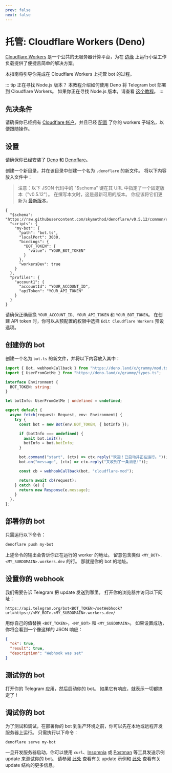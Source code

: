 ```yaml
---
prev: false
next: false
---
```


# 托管: Cloudflare Workers (Deno)

[Cloudflare Workers](https://workers.cloudflare.com)
是一个公共的无服务器计算平台，为在
[边缘](https://en.wikipedia.org/wiki/Edge_computing)
上运行小型工作负载提供了便捷且简单的解决方案。

本指南将引导你完成在 Cloudflare Workers 上托管 bot 的过程。

::: tip 正在寻找 Node.js 版本？ 本教程介绍如何使用 Deno 将 Telegram bot 部署到
Cloudflare Workers。 如果你正在寻找 Node.js 版本，请查看
[这个教程](./cloudflare-workers-nodejs)。 :::

## 先决条件

请确保你已经拥有 [Cloudflare 帐户](https://dash.cloudflare.com/login)，并且已经
[配置](https://dash.cloudflare.com/?account=workers) 了你的 workers
子域名，以便跟随操作。

## 设置

请确保你已经安装了 [Deno](https://deno.com) 和
[Denoflare](https://denoflare.dev)。

创建一个新目录，并在该目录中创建一个名为 `.denoflare` 的新文件。
将以下内容放入文件中：

> 注意：以下 JSON 代码中的 "$schema" 键在其 URL
> 中指定了一个固定版本（"v0.5.12"）。 在撰写本文时，这是最新可用的版本。
> 你应该将它们更新为
> [最新版本](https://github.com/skymethod/denoflare/releases)。

```json{2,9,17-18}
{
  "$schema": "https://raw.githubusercontent.com/skymethod/denoflare/v0.5.12/common/config.schema.json",
  "scripts": {
    "my-bot": {
      "path": "bot.ts",
      "localPort": 3030,
      "bindings": {
        "BOT_TOKEN": {
          "value": "YOUR_BOT_TOKEN"
        }
      },
      "workersDev": true
    }
  },
  "profiles": {
    "account1": {
      "accountId": "YOUR_ACCOUNT_ID",
      "apiToken": "YOUR_API_TOKEN"
    }
  }
}
```

请确保正确替换 `YOUR_ACCOUNT_ID`、`YOUR_API_TOKEN` 和 `YOUR_BOT_TOKEN`。 在创建
API token 时，你可以从预配置的权限中选择 `Edit Cloudflare Workers` 预设选项。

## 创建你的 bot

创建一个名为 `bot.ts` 的新文件，并将以下内容放入其中：

```ts
import { Bot, webhookCallback } from "https://deno.land/x/grammy/mod.ts";
import { UserFromGetMe } from "https://deno.land/x/grammy/types.ts";

interface Environment {
  BOT_TOKEN: string;
}

let botInfo: UserFromGetMe | undefined = undefined;

export default {
  async fetch(request: Request, env: Environment) {
    try {
      const bot = new Bot(env.BOT_TOKEN, { botInfo });

      if (botInfo === undefined) {
        await bot.init();
        botInfo = bot.botInfo;
      }

      bot.command("start", (ctx) => ctx.reply("欢迎！已启动并正在运行。"));
      bot.on("message", (ctx) => ctx.reply("又收到了一条消息!"));

      const cb = webhookCallback(bot, "cloudflare-mod");

      return await cb(request);
    } catch (e) {
      return new Response(e.message);
    }
  },
};
```

## 部署你的 bot

只需运行以下命令：

```sh
denoflare push my-bot
```

上述命令的输出会告诉你正在运行的 worker 的地址。 留意包含类似
`<MY_BOT>.<MY_SUBDOMAIN>.workers.dev` 的行。 那就是你的 bot 的地址。

## 设置你的 webhook

我们需要告诉 Telegram 把 update 发送到哪里。 打开你的浏览器并访问以下网址：

```text
https://api.telegram.org/bot<BOT_TOKEN>/setWebhook?url=https://<MY_BOT>.<MY_SUBDOMAIN>.workers.dev/
```

用你自己的值替换 `<BOT_TOKEN>`，`<MY_BOT>` 和 `<MY_SUBDOMAIN>`。
如果设置成功，你将会看到一个像这样的 JSON 响应：

```json
{
  "ok": true,
  "result": true,
  "description": "Webhook was set"
}
```

## 测试你的 bot

打开你的 Telegram 应用，然后启动你的 bot。 如果它有响应，就表示一切都搞定了！

## 调试你的 bot

为了测试和调试，在部署你的 bot
到生产环境之前，你可以先在本地或远程开发服务器上运行。 只需执行以下命令：

```sh
denoflare serve my-bot
```

一旦开发服务器启动，你可以使用 `curl`、[Insomnia](https://insomnia.rest) 或
[Postman](https://postman.com) 等工具发送示例 update 来测试你的 bot。 请参阅
[此处](https://core.telegram.org/bots/webhooks#testing-your-bot-with-updates)
查看有关 update 示例和 [此处](https://core.telegram.org/bots/api#update)
查看有关 update 结构的更多信息。
